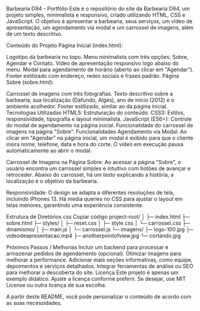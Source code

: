 Barbearia D94 - Portfólio
Este é o repositório do site da Barbearia D94, um projeto simples, minimalista e responsivo, criado utilizando HTML, CSS e JavaScript. O objetivo é apresentar a barbearia, seus serviços, um vídeo de apresentação, um agendamento via modal e um carrossel de imagens, além de um texto descritivo.

Conteúdo do Projeto
Página Inicial (index.html):

Logotipo da barbearia no topo.
Menu minimalista com três opções: Sobre, Agendar e Contato.
Vídeo de apresentação responsivo logo abaixo do menu.
Modal para agendamento de horário (aberto ao clicar em "Agendar").
Footer estilizado com endereço, redes sociais e frases padrão.
Página Sobre (sobre.html):

Carrossel de imagens com três fotografias.
Texto descritivo sobre a barbearia, sua localização (Dafundo, Algés), ano de início (2012) e o ambiente acolhedor.
Footer estilizado, similar ao da página inicial.
Tecnologias Utilizadas
HTML5: Estruturação do conteúdo.
CSS3: Estilos, responsividade, tipografia e layout minimalista.
JavaScript (ES6+):
Controle do modal de agendamento na página inicial.
Funcionalidade do carrossel de imagens na página "Sobre".
Funcionalidades
Agendamento via Modal:
Ao clicar em "Agendar" na página inicial, um modal é exibido para que o cliente insira nome, telefone, data e hora do corte. O vídeo em execução pausa automaticamente ao abrir o modal.

Carrossel de Imagens na Página Sobre:
Ao acessar a página "Sobre", o usuário encontra um carrossel simples e intuitivo com botões de avançar e retroceder. Abaixo do carrossel, há um texto explicando a história, a localização e o objetivo da barbearia.

Responsividade:
O design se adapta a diferentes resoluções de tela, incluindo iPhones 13. Há media queries no CSS para ajustar o layout em telas menores, garantindo uma experiência consistente.

Estrutura de Diretórios
css
Copiar código
project-root/
│
├─ index.html
├─ sobre.html
├─ styles/
│  ├─ reset.css
│  ├─ style.css
│  └─ carrossel.css
├─ dinamismo/
│  ├─ main.js
│  └─ carrossel.js
└─ imagens/
   ├─ logo-100.jpg
   ├─ videodeapresentacao.mp4
   ├─ anotherpointofview.jpg
   └─ cortando.jpg


Próximos Passos / Melhorias
Incluir um backend para processar e armazenar pedidos de agendamento (opcional).
Otimizar imagens para melhorar a performance.
Adicionar mais seções informativas, como equipe, depoimentos e serviços detalhados.
Integrar ferramentas de análise ou SEO para melhorar a descoberta do site.
Licença
Este projeto é apenas um exemplo didático. Ajuste a licença conforme preferir. Se desejar, use MIT License ou outra licença de sua escolha.

A partir deste README, você pode personalizar o conteúdo de acordo com as suas necessidades.
